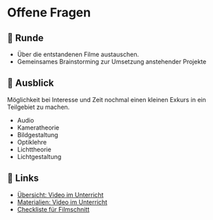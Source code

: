 # Offene Fragen

## :speech_balloon: Runde
- Über die entstandenen Filme austauschen.
- Gemeinsames Brainstorming zur Umsetzung anstehender Projekte

## :gift: Ausblick
Möglichkeit bei Interesse und Zeit nochmal einen kleinen Exkurs in ein Teilgebiet zu machen.

- Audio
- Kameratheorie
- Bildgestaltung
- Optiklehre
- Lichttheorie
- Lichtgestaltung


## :gift: Links
- [Übersicht: Video im Unterricht](https://www.lehrerfortbildung-bw.de/st_digital/medienwerkstatt/multimedia/video-im-unterricht/baum/)
- [Materialien: Video im Unterricht](https://www.lehrerfortbildung-bw.de/st_digital/medienwerkstatt/multimedia/video-im-unterricht/baum/mat/)
- [Checkliste für Filmschnitt](https://filmpuls.info/video-schneiden-regeln/)

